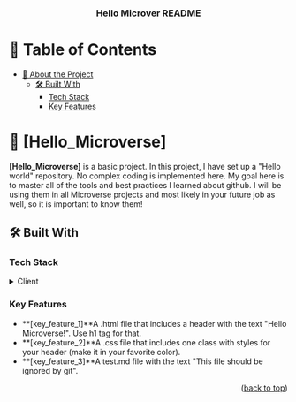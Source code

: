 <a name="readme-top"></a>

<div align="center">

  <h3><b>Hello Microver README </b></h3>

</div>

<!-- TABLE OF CONTENTS -->

# 📗 Table of Contents

- [📖 About the Project](#about-project)
  - [🛠 Built With](#built-with)
    - [Tech Stack](#tech-stack)
    - [Key Features](#key-features)
  

<!-- PROJECT DESCRIPTION -->

# 📖 [Hello_Microverse] <a name="about-project"></a>

**[Hello_Microverse]** is a basic project. In this project, I have set up a "Hello world" repository. No complex coding is implemented here. My goal here is to master all of the tools and best practices I learned about github. I will be using them in all Microverse projects and most likely in your future job as well, so it is important to know them!

## 🛠 Built With <a name="built-with"></a>

### Tech Stack <a name="tech-stack"></a>

<details>
  <summary>Client</summary>
  <ul>
    <li><a href="https://www.w3schools.com/html/html_css.asp">html&css</a></li>
  </ul>
</details>

<!-- Features -->

### Key Features <a name="key-features"></a>

- **[key_feature_1]**A .html file that includes a header with the text "Hello Microverse!". Use h1 tag for that.
- **[key_feature_2]**A .css file that includes one class with styles for your header (make it in your favorite color).
- **[key_feature_3]**A test.md file with the text "This file should be ignored by git".

<p align="right">(<a href="#readme-top">back to top</a>)</p>
